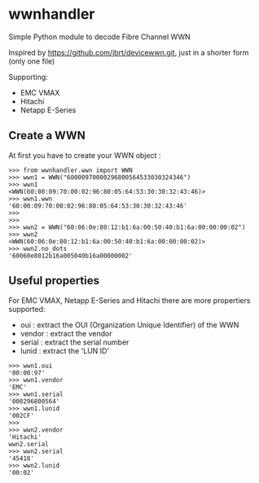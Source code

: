 # wwnhandler
Simple Python module to decode  Fibre Channel WWN

Inspired by https://github.com/jbrt/devicewwn.git, just in a shorter form (only one file)

Supporting:
- EMC VMAX
- Hitachi
- Netapp E-Series


Create a WWN
------------

At first you have to create your WWN object :

```
>>> from wwnhandler.wwn import WWN
>>> wwn1 = WWN("60000970000296800564533030324346")
>>> wwn1
<WWN(60:00:09:70:00:02:96:80:05:64:53:30:30:32:43:46)>
>>> wwn1.wwn
'60:00:09:70:00:02:96:80:05:64:53:30:30:32:43:46'
>>>
>>>
>>> wwn2 = WWN("60:06:0e:80:12:b1:6a:00:50:40:b1:6a:00:00:00:02")
>>> wwn2
<WWN(60:06:0e:80:12:b1:6a:00:50:40:b1:6a:00:00:00:02)>
>>> wwn2.no_dots
'60060e8012b16a005040b16a00000002'
```


Useful properties
-----------------

For EMC VMAX, Netapp E-Series and Hitachi there are more propertiers supported:

-  oui : extract the OUI (Organization Unique Identifier) of the WWN
-  vendor : extract the vendor 
-  serial : extract the serial number
-  lunid : extract the 'LUN ID'

```
>>> wwn1.oui
'00:00:97'
>>> wwn1.vendor
'EMC'
>>> wwn1.serial
'000296800564'
>>> wwn1.lunid
'002CF'
>>>
>>> wwn2.vendor
'Hitachi'
wwn2.serial
>>> wwn2.serial
'45418'
>>> wwn2.lunid
'00:02'
```

